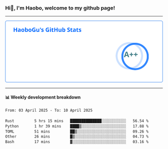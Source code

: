<!--<h2 align="center"> Hi👋, I'm Haobo, welcome to my github page! </h2>-->
### Hi👋, I'm Haobo, welcome to my github page!
-------

<img href="https://github.com/HaoboGu" src="assets/stats.svg" alt="github stats" /> 

-------

#### 📊 **Weekly development breakdown**
<!--START_SECTION:waka-->

```txt
From: 03 April 2025 - To: 10 April 2025

Rust         5 hrs 15 mins   ██████████████░░░░░░░░░░░   56.54 %
Python       1 hr 39 mins    ████▒░░░░░░░░░░░░░░░░░░░░   17.88 %
TOML         51 mins         ██▒░░░░░░░░░░░░░░░░░░░░░░   09.26 %
Other        26 mins         █▒░░░░░░░░░░░░░░░░░░░░░░░   04.73 %
Bash         17 mins         ▓░░░░░░░░░░░░░░░░░░░░░░░░   03.16 %
```

<!--END_SECTION:waka-->
<!--
backup url: https://github-readme-status-dusky-ten.vercel.app/api?username=HaoboGu&count_private=true&show_icons=true&theme=transparent&border_color=2f80ed
-->
<!--
**HaoboGu/HaoboGu** is a ✨ _special_ ✨ repository because its `README.md` (this file) appears on your GitHub profile.

Here are some ideas to get you started:

- 🔭 I’m currently working on AI-assisted programming tools
- 🌱 I’m currently learning ...
- 👯 I’m looking to collaborate on ...
- 🤔 I’m looking for help with ...
- 💬 Ask me about ...
- 📫 How to reach me: ...
- 😄 Pronouns: ...
- ⚡ Fun fact: ...
-->
